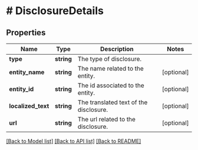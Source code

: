 # # DisclosureDetails

## Properties

Name | Type | Description | Notes
------------ | ------------- | ------------- | -------------
**type** | **string** | The type of disclosure. |
**entity_name** | **string** | The name related to the entity. | [optional]
**entity_id** | **string** | The id associated to the entity. | [optional]
**localized_text** | **string** | The translated text of the disclosure. | [optional]
**url** | **string** | The url related to the disclosure. | [optional]

[[Back to Model list]](../../README.md#models) [[Back to API list]](../../README.md#endpoints) [[Back to README]](../../README.md)
